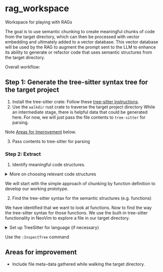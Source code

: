 # rag_workspace

Workspace for playing with RAGs

The goal is to use semantic chunking to create meaningful chunks of code from
the target directory, which can then be processed with vector embedding and
ultimately added to a vector database. This vector database will be used by the
RAG to augment the prompt sent to the LLM to enhance its ability to generate or
refactor code that uses semantic structures from the target directory.

Overall workflow:

## Step 1: Generate the tree-sitter syntax tree for the target project

1. Install the tree-sitter crate:
Follow these [tree-sitter instructions](https://github.com/tree-sitter/tree-sitter/tree/master/lib/binding_rust).
2. Use the `walkdir` rust crate to traverse the target project directory
While an intermediate stage, there is helpful data that could be generated here. For now, we will just pass the file contents to `tree-sitter` for parsing.

Note [Areas for Improvement](#areas-for-improvement) below.

3. Pass contents to tree-sitter for parsing

### Step 2: Extract

1. Identify meaningful code structures.

<details>
    <summary>More on choosing relevant code structures</summary>
Note: The following was created with Gemini 2.0 Flash Thinking Experimental with Apps.

### Defining "Semantic Chunks" for Code RAG

For code generation and refactoring, especially in Rust, good semantic chunks to start with are likely to be definitions and potentially high-level code structures.  Here are some initial chunk types we can consider:

#### Function Definitions

These are fundamental units of code logic.  For each function, we'd want to extract:

- **Function Signature**:  The entire function definition line (e.g., `fn my_function(arg1: i32, arg2: String) -> Result<(), Error>`).
- **Function Body**: The code within the curly braces `{}`.
- **Function Name**: `my_function`.
- **Documentation/Doc Comments**:  Any `///` or `/** */` comments immediately preceding the function definition.
- **Scope/Context** (Optional for now):  For more advanced scenarios, we might want to know if it's a method of a struct/trait, or in a specific module, but let's keep it simpler initially.

#### Struct Definitions

Structs define data structures. Relevant information:

- **Struct Definition**:  `struct MyStruct { ... }`.
- **Struct Name**: `MyStruct`.
- **Fields**:  Names and types of fields within the struct.
- **Documentation/Doc Comments**:  Doc comments for the struct itself and potentially for individual fields.

#### Enum Definitions

Enums define sets of possible values. Relevant information:

- **Enum Definition**: `enum MyEnum { ... }`.
- **Enum Name**: `MyEnum`.
- **Variants**:  Names of enum variants.
- **Documentation/Doc Comments**: Doc comments for the enum and variants.

#### Trait Definitions (Rust Specific)

Traits define interfaces. Relevant information:

- **Trait Definition**: `trait MyTrait { ... }`.
- **Trait Name**: `MyTrait`.
- **Associated Items**:  Methods, types, constants defined within the trait.
- **Documentation/Doc Comments**: Doc comments for the trait.

</details>

We will start with the simple approach of chunking by function definition to develop our working prototype.

2. Find the tree-sitter syntax for the semantic structures (e.g. functions)

We have identified that we want to look at functions. Now to find the way the tree-sitter syntax for those functions. We use the built-in tree-sitter functionality in NeoVim to explore a file in our target directory.

<details>
<summary>Set up TreeSitter for language (if necessary)</summary>
1. Check whether the TreeSitter parser is installed for target language already:
   * Use `:TSInstallInfo` for a list of installed and not installed languages.
   * Check `:messages` or `:Noice` for the list.
2. Install language (if necessary):
   * Use the `:TSInstall <language>` command to install the parser for your language.
   * You are now ready to proceed!
   More info on [TreeSitter](https://github.com/nvim-treesitter/nvim-treesitter)
</details>

Use the `:InspectTree` command

<a id="areas-for-improvement"></a>

## Areas for improvement

- Include file meta-data gathered while walking the target directory.
